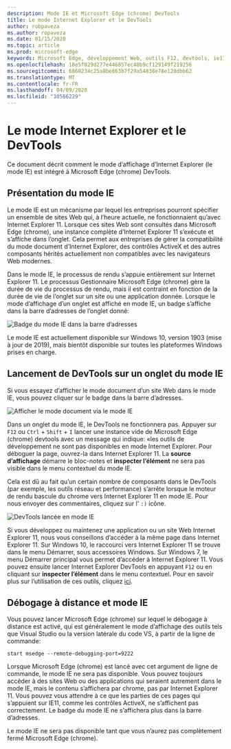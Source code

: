 ```yaml
---
description: Mode IE et Microsoft Edge (chrome) DevTools
title: Le mode Internet Explorer et le DevTools
author: robpaveza
ms.author: ropaveza
ms.date: 01/15/2020
ms.topic: article
ms.prod: microsoft-edge
keywords: Microsoft Edge, développement Web, outils F12, devtools, ie11, Internet Explorer 11, mode IE
ms.openlocfilehash: 18e5f029d277e446857ec48b9cf129149f219256
ms.sourcegitcommit: 6860234c25a8be863b7f29a54838e78e120dbb62
ms.translationtype: MT
ms.contentlocale: fr-FR
ms.lasthandoff: 04/09/2020
ms.locfileid: "10566229"
---
```

# Le mode Internet Explorer et le DevTools

Ce document décrit comment le mode d’affichage d’Internet Explorer (le mode IE) est intégré à Microsoft Edge (chrome) DevTools.

## Présentation du mode IE

Le mode IE est un mécanisme par lequel les entreprises pourront spécifier un ensemble de sites Web qui, à l’heure actuelle, ne fonctionnaient qu’avec Internet Explorer 11. Lorsque ces sites Web sont consultés dans Microsoft Edge (chrome), une instance complète d’Internet Explorer 11 s’exécute et s’affiche dans l’onglet. Cela permet aux entreprises de gérer la compatibilité du mode document d’Internet Explorer, des contrôles ActiveX et des autres composants hérités actuellement non compatibles avec les navigateurs Web modernes.

Dans le mode IE, le processus de rendu s’appuie entièrement sur Internet Explorer 11. Le processus Gestionnaire Microsoft Edge (chrome) gère la durée de vie du processus de rendu, mais il est contraint en fonction de la durée de vie de l’onglet sur un site ou une application donnée. Lorsque le mode d’affichage d’un onglet est affiché en mode IE, un badge s’affiche dans la barre d’adresses de l’onglet donné:

![Badge du mode IE dans la barre d’adresses](./media/ie-mode-badge.png)

Le mode IE est actuellement disponible sur Windows 10, version 1903 (mise à jour de 2019), mais bientôt disponible sur toutes les plateformes Windows prises en charge.

## Lancement de DevTools sur un onglet du mode IE

Si vous essayez d’afficher le mode document d’un site Web dans le mode IE, vous pouvez cliquer sur le badge dans la barre d’adresses.

![Afficher le mode document via le mode IE](./media/ie-mode-badge-doc-mode.png)

Dans un onglet du mode IE, le DevTools ne fonctionnera pas. Appuyer sur `F12` ou `Ctrl` + `Shift` + `I` lancer une instance vide de Microsoft Edge (chrome) devtools avec un message qui indique: «les outils de développement ne sont pas disponibles en mode Internet Explorer. Pour déboguer la page, ouvrez-la dans Internet Explorer 11. La **source d’affichage** démarre le bloc-notes et **inspecter l’élément** ne sera pas visible dans le menu contextuel du mode IE.

Cela est dû au fait qu’un certain nombre de composants dans le DevTools (par exemple, les outils réseau et performance) s’arrête lorsque le moteur de rendu bascule du chrome vers Internet Explorer 11 en mode IE. Pour nous envoyer des commentaires, cliquez sur l' `:)` icône.

![DevTools lancée en mode IE](./media/ie-mode-devtools.png)

Si vous développez ou maintenez une application ou un site Web Internet Explorer 11, nous vous conseillons d’accéder à la même page dans Internet Explorer 11. Sur Windows 10, le raccourci vers Internet Explorer 11 se trouve dans le menu Démarrer, sous accessoires Windows. Sur Windows 7, le menu Démarrer principal vous permet d’accéder à Internet Explorer 11. Vous pouvez ensuite lancer Internet Explorer DevTools en appuyant `F12` ou en cliquant sur **inspecter l’élément** dans le menu contextuel. Pour en savoir plus sur l’utilisation de ces outils, cliquez [ici](/previous-versions/windows/internet-explorer/ie-developer/samples/bg182326(v%3dvs.85)).

## Débogage à distance et mode IE

Vous pouvez lancer Microsoft Edge (chrome) sur lequel le débogage à distance est activé, qui est généralement le mode d’affichage des outils tels que Visual Studio ou la version latérale du code VS, à partir de la ligne de commande:

`start msedge --remote-debugging-port=9222`

Lorsque Microsoft Edge (chrome) est lancé avec cet argument de ligne de commande, le mode IE ne sera pas disponible. Vous pouvez toujours accéder à des sites Web ou des applications qui seraient autrement dans le mode IE, mais le contenu s’affichera par chrome, pas par Internet Explorer 11. Vous pouvez vous attendre à ce que les parties de ces pages qui s’appuient sur IE11, comme les contrôles ActiveX, ne s’affichent pas correctement. Le badge du mode IE ne s’affichera plus dans la barre d’adresses.

Le mode IE ne sera pas disponible tant que vous n’aurez pas complètement fermé Microsoft Edge (chrome).